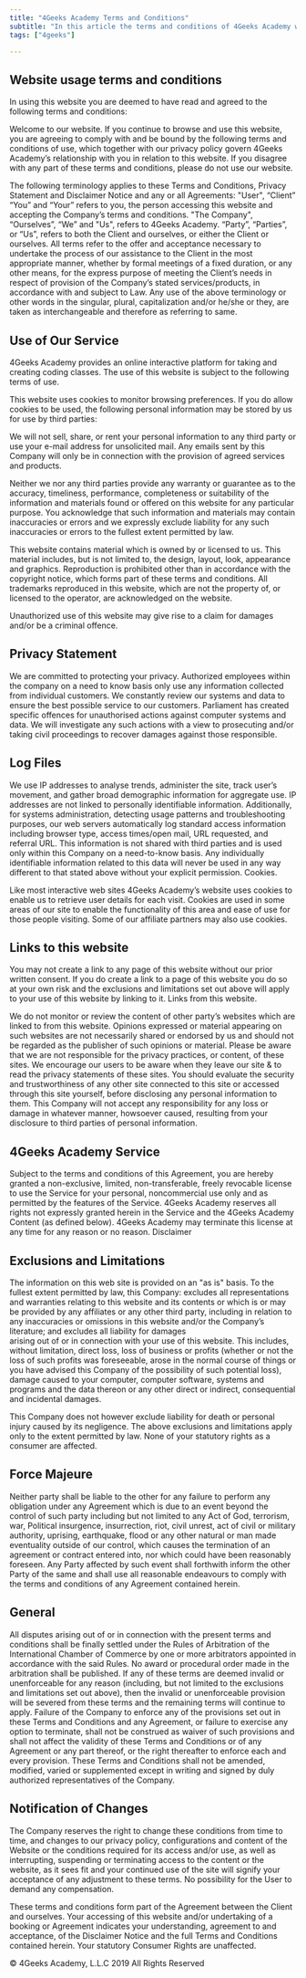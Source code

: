 ```yaml
---
title: "4Geeks Academy Terms and Conditions"
subtitle: "In this article the terms and conditions of 4Geeks Academy will be described."
tags: ["4geeks"]

---
```


## Website usage terms and conditions

In using this website you are deemed to have read and agreed to the following terms and conditions:

Welcome to our website. If you continue to browse and use this website, you are agreeing to comply with and be bound by the following terms and conditions of use, which together with our privacy policy govern 4Geeks Academy’s relationship with you in relation to this website. If you disagree with any part of these terms and conditions, please do not use our website.

The following terminology applies to these Terms and Conditions, Privacy Statement and Disclaimer Notice and any or all Agreements: "User", “Client” “You” and “Your” refers to you, the person accessing this website and accepting the Company’s terms and conditions. "The Company", “Ourselves”, “We” and "Us", refers to 4Geeks Academy. “Party”, “Parties”, or “Us”, refers to both the Client and ourselves, or either the Client or ourselves. All terms refer to the offer and acceptance necessary to undertake the process of our assistance to the Client in the most appropriate manner, whether by formal meetings of a fixed duration, or any other means, for the express purpose of meeting the Client’s needs in respect of provision of the Company’s stated services/products, in accordance with and subject to Law. Any use of the above terminology or other words in the singular, plural, capitalization and/or he/she or they, are taken as interchangeable and therefore as referring to same.

## Use of Our Service

4Geeks Academy provides an online interactive platform for taking and creating coding classes.
The use of this website is subject to the following terms of use.

This website uses cookies to monitor browsing preferences. If you do allow cookies to be used, the following personal information may be stored by us for use by third parties:

We will not sell, share, or rent your personal information to any third party or use your e-mail address for unsolicited mail. Any emails sent by this Company will only be in connection with the provision of agreed services and products.

Neither we nor any third parties provide any warranty or guarantee as to the accuracy, timeliness, performance, completeness or suitability of the information and materials found or offered on this website for any particular purpose. You acknowledge that such information and materials may contain inaccuracies or errors and we expressly exclude liability for any such inaccuracies or errors to the fullest extent permitted by law.

This website contains material which is owned by or licensed to us. This material includes, but is not limited to, the design, layout, look, appearance and graphics. Reproduction is prohibited other than in accordance with the copyright notice, which forms part of these terms and conditions.
All trademarks reproduced in this website, which are not the property of, or licensed to the operator, are acknowledged on the website.

Unauthorized use of this website may give rise to a claim for damages and/or be a criminal offence.

## Privacy Statement

We are committed to protecting your privacy. Authorized employees within the company on a need to know basis only use any information collected from individual customers. We constantly review our systems and data to ensure the best possible service to our customers. Parliament has created specific offences for unauthorised actions against computer systems and data. We will investigate any such actions with a view to prosecuting and/or taking civil proceedings to recover damages against those responsible.

## Log Files

We use IP addresses to analyse trends, administer the site, track user’s movement, and gather broad demographic information for aggregate use. IP addresses are not linked to personally identifiable information. Additionally, for systems administration, detecting usage patterns and troubleshooting purposes, our web servers automatically log standard access information including browser type, access times/open mail, URL requested, and referral URL. This information is not shared with third parties and is used only within this Company on a need-to-know basis. Any
individually identifiable information related to this data will never be used in any way different to that stated above without your explicit permission.
Cookies.

Like most interactive web sites 4Geeks Academy’s website uses cookies to enable us to retrieve user details for each visit. Cookies are used in some areas of our site to enable the functionality of this area and ease of use for those people visiting. Some of our affiliate partners may also use cookies.

## Links to this website

You may not create a link to any page of this website without our prior written consent. If you do create a link to a page of this website you do so at your own risk and the exclusions and limitations set out above will apply to your use of this website by linking to it.
Links from this website.

We do not monitor or review the content of other party’s websites which are linked to from this website. Opinions expressed or material appearing on such websites are not necessarily shared or endorsed by us and should not be regarded as the publisher of such opinions or material. Please be aware that we are not responsible for the privacy practices, or content, of these sites. We encourage our users to be aware when they leave our site & to read the privacy statements of these sites. You should evaluate the security and trustworthiness of any other site connected to this site or accessed through this site yourself, before disclosing any personal information to them. This Company will not accept any responsibility for any loss or damage in whatever manner, howsoever caused, resulting from your disclosure to third parties of personal information.

## 4Geeks Academy Service

Subject to the terms and conditions of this Agreement, you are hereby granted a non-exclusive, limited, non-transferable, freely revocable license to use the Service for your personal, noncommercial use only and as permitted by the features of the Service. 4Geeks Academy reserves all rights not expressly granted herein in the Service and the 4Geeks Academy Content (as defined below). 4Geeks Academy may terminate this license at any time for any reason or no reason.
Disclaimer

## Exclusions and Limitations

The information on this web site is provided on an "as is" basis. To the fullest extent permitted by law, this Company: excludes all representations and warranties relating to this website and its contents or which is or may be provided by any affiliates or any other third party, including in relation to any inaccuracies or omissions in this website and/or the Company’s literature; and excludes all liability for damages  
arising out of or in connection with your use of this website. This includes, without limitation, direct loss, loss of business or profits (whether or not the loss of such profits was foreseeable, arose in the normal course of things or you have advised this Company of the possibility of such potential loss), damage caused to your computer, computer software, systems and programs and the data thereon or any other direct or indirect, consequential and incidental damages.

This Company does not however exclude liability for death or personal injury caused by its negligence. The above exclusions and limitations apply only to the extent permitted by law. None of your statutory rights as a consumer are affected.

## Force Majeure

Neither party shall be liable to the other for any failure to perform any obligation under any Agreement which is due to an event beyond the control of such party including but not limited to any Act of God, terrorism, war, Political insurgence, insurrection, riot, civil unrest, act of civil or military authority, uprising, earthquake, flood or any other natural or man made eventuality outside of our control, which causes the termination of an agreement or contract entered into, nor which could have been reasonably foreseen. Any Party affected by such event shall forthwith inform the other Party of the same and shall use all reasonable endeavours to comply with the terms and conditions of any Agreement contained herein.

## General

All disputes arising out of or in connection with the present terms and conditions shall be finally settled under the Rules of Arbitration of the International Chamber of Commerce by one or more arbitrators appointed in accordance with the said Rules. No award or procedural order made in the arbitration shall be published. If any of these terms are deemed invalid or unenforceable for any reason (including, but not limited to the exclusions and limitations set out above), then the invalid or unenforceable provision will be severed from these terms and the remaining terms will continue to apply. Failure of the Company to enforce any of the provisions set out in these Terms and Conditions and any Agreement, or failure to exercise any option to terminate, shall not be construed as waiver of such provisions and shall not affect the validity of these Terms and Conditions or of any Agreement or any part thereof, or the right thereafter to enforce each and every provision. These Terms and Conditions shall not be amended, modified, varied or supplemented except in writing and signed by duly authorized representatives of the Company.

## Notification of Changes

The Company reserves the right to change these conditions from time to time, and changes to our privacy policy, configurations and content of the Website or the conditions required for its access and/or use, as well as interrupting, suspending or terminating access to the content or the website, as it sees fit and your continued use of the site will signify your acceptance of any adjustment to these terms. No possibility for the User to demand any compensation.

These terms and conditions form part of the Agreement between the Client and ourselves. Your accessing of this website and/or undertaking of a booking or Agreement indicates your understanding, agreement to and acceptance, of the Disclaimer Notice and the full Terms and Conditions contained herein. Your statutory Consumer Rights are unaffected.   

© 4Geeks Academy, L.L.C 2019 All Rights Reserved
